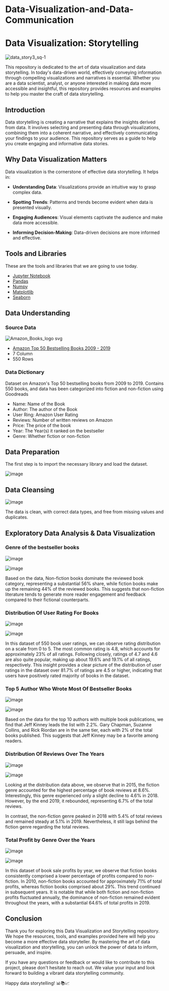 # Data-Visualization-and-Data-Communication
# Data Visualization: Storytelling

![data_story3_sq-1](https://github.com/Art1star/Data_Visualization_Story_Telling/assets/70962598/c44e7c77-6134-432c-add6-1bf5a4ca17e7)

This repository is dedicated to the art of data visualization and data storytelling. In today's data-driven world, effectively conveying information through compelling visualizations and narratives is essential. Whether you are a data scientist, analyst, or anyone interested in making data more accessible and insightful, this repository provides resources and examples to help you master the craft of data storytelling.

## Introduction

Data storytelling is creating a narrative that explains the insights derived from data. It involves selecting and presenting data through visualizations, combining them into a coherent narrative, and effectively communicating your findings to your audience. This repository serves as a guide to help you create engaging and informative data stories.

## Why Data Visualization Matters

Data visualization is the cornerstone of effective data storytelling. It helps in:

- **Understanding Data**: Visualizations provide an intuitive way to grasp complex data.

- **Spotting Trends**: Patterns and trends become evident when data is presented visually.

- **Engaging Audiences**: Visual elements captivate the audience and make data more accessible.

- **Informing Decision-Making**: Data-driven decisions are more informed and effective.

## Tools and Libraries
These are the tools and libraries that we are going to use today.

- [Jupyter Notebook](https://jupyter.org)
- [Pandas](https://pandas.pydata.org)
- [Numpy](https://numpy.org)
- [Matplotlib](https://matplotlib.org)
- [Seaborn](https://seaborn.pydata.org)

## Data Understanding
### Source Data
![Amazon_Books_logo svg](https://github.com/Art1star/Data_Visualization_Story_Telling/assets/70962598/688f3d54-a0fc-48a7-bb68-f1bc51b04828)

- [Amazon Top 50 Bestselling Books 2009 - 2019](https://www.kaggle.com/datasets/sootersaalu/amazon-top-50-bestselling-books-2009-2019/data)
- 7 Column
- 550 Rows
  
### Data Dictionary
Dataset on Amazon's Top 50 bestselling books from 2009 to 2019. Contains 550 books, and data has been categorized into fiction and non-fiction using Goodreads

- Name: Name of the Book
- Author: The author of the Book
- User Ring: Amazon User Rating
- Reviews: Number of written reviews on Amazon
- Price: The price of the book
- Year: The Year(s) it ranked on the bestseller
- Genre: Whether fiction or non-fiction

## Data Preparation 
The first step is to import the necessary library and load the dataset.

![image](https://github.com/Art1star/Data_Visualization_Storytelling/assets/70962598/24b6fe48-bf9d-4c2b-a0e4-9277b4b56f51)

## Data Cleansing
![image](https://github.com/Art1star/Data_Visualization_Storytelling/assets/70962598/68297357-d28b-4783-aefa-16035ddc9c9c)

The data is clean, with correct data types, and free from missing values and duplicates.

## Exploratory Data Analysis & Data Visualization
### Genre of the bestseller books

![image](https://github.com/Art1star/Data_Visualization_Story_Telling/assets/70962598/f5eb5338-6598-47c0-9d40-f3691555d69d)

![image](https://github.com/Art1star/Data_Visualization_Story_Telling/assets/70962598/34df8bc5-54c1-48a2-9ea9-f9f66cc973fe)

Based on the data, Non-fiction books dominate the reviewed book category, representing a substantial 56% share, while fiction books make up the remaining 44% of the reviewed books. This suggests that non-fiction literature tends to generate more reader engagement and feedback compared to their fictional counterparts.

### Distribution Of User Rating For Books

![image](https://github.com/Art1star/Data_Visualization_Story_Telling/assets/70962598/c84ddcf4-95a4-4f7a-b97f-3e8d25f602d0)

![image](https://github.com/Art1star/Data_Visualization_Storytelling/assets/70962598/d9f4928c-d48f-448e-a786-ce492b0773f3)

In this dataset of 550 book user ratings, we can observe rating distribution on a scale from 0 to 5. The most common rating is 4.8, which accounts for approximately 23% of all ratings. Following closely, ratings of 4.7 and 4.6 are also quite popular, making up about 19.6% and 19.1% of all ratings, respectively. This insight provides a clear picture of the distribution of user ratings in the dataset over 81.7% of ratings are 4.5 or higher, indicating that users have positively rated majority of books in the dataset.

### Top 5 Author Who Wrote Most Of Bestseller Books

![image](https://github.com/Art1star/Data_Visualization_Storytelling/assets/70962598/2ab0e4e6-3f57-42a4-b39a-7b035347ca1b)

![image](https://github.com/Art1star/Data_Visualization_Storytelling/assets/70962598/696209ea-ea04-43dc-9e38-5549f6711e1e)

Based on the data for the top 10 authors with multiple book publications, we find that Jeff Kinney leads the list with 2.2%. Gary Chapman, Suzanne Collins, and Rick Riordan are in the same tier, each with 2% of the total books published. This suggests that Jeff Kinney may be a favorite among readers.

### Distribution Of Reviews Over The Years

![image](https://github.com/Art1star/Data_Visualization_Storytelling/assets/70962598/c03ce7a7-fab7-4c79-a855-4a775af6a319)

![image](https://github.com/Art1star/Data_Visualization_Storytelling/assets/70962598/1018c638-7167-46b7-956b-a1836650f63b)

Looking at the distribution data above, we observe that in 2015, the fiction genre accounted for the highest percentage of book reviews at 8.6%. Interestingly, this genre experienced only a slight decline to 4.6% in 2018. However, by the end 2019, it rebounded, representing 6.7% of the total reviews.

In contrast, the non-fiction genre peaked in 2018 with 5.4% of total reviews and remained steady at 5.1% in 2019. Nevertheless, it still lags behind the fiction genre regarding the total reviews.

### Total Profit by Genre Over the Years

![image](https://github.com/Art1star/Data_Visualization_Story_Telling/assets/70962598/234ba437-1957-4a2c-a2a0-d7a449d80bbb)

![image](https://github.com/Art1star/Data_Visualization_Story_Telling/assets/70962598/e11781c9-2890-4879-8692-5794ae29301d)

In this dataset of book sale profits by year, we observe that fiction books consistently comprised a lower percentage of profits compared to non-fiction. In 2010, non-fiction books accounted for approximately 71% of total profits, whereas fiction books comprised about 29%. This trend continued in subsequent years. It is notable that while both fiction and non-fiction profits fluctuated annually, the dominance of non-fiction remained evident throughout the years, with a substantial 64.6% of total profits in 2019.

## Conclusion

Thank you for exploring this Data Visualization and Storytelling repository. We hope the resources, tools, and examples provided here will help you become a more effective data storyteller. By mastering the art of data visualization and storytelling, you can unlock the power of data to inform, persuade, and inspire.

If you have any questions or feedback or would like to contribute to this project, please don't hesitate to reach out. We value your input and look forward to building a vibrant data storytelling community.

Happy data storytelling! 📊📚📈





